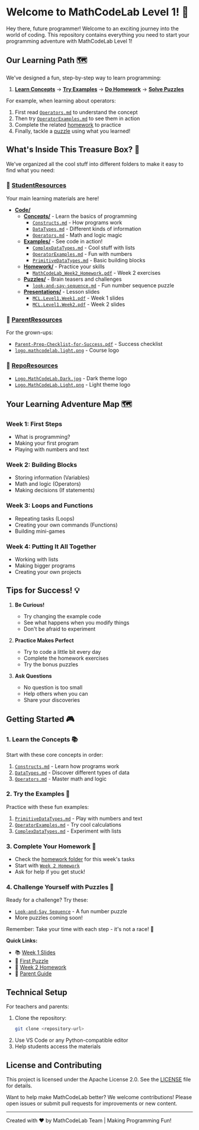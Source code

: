 
# Welcome to MathCodeLab Level 1! 🚀

Hey there, future programmer! Welcome to an exciting journey into the world of coding. This repository contains everything you need to start your programming adventure with MathCodeLab Level 1!

## Our Learning Path 🗺️

We've designed a fun, step-by-step way to learn programming:

1. **[Learn Concepts](StudentResources/Code/Concepts/)** → **[Try Examples](StudentResources/Code/Examples/)** → **[Do Homework](StudentResources/Homework/)** → **[Solve Puzzles](StudentResources/Puzzles/)**

For example, when learning about operators:
1. First read [`Operators.md`](StudentResources/Code/Concepts/Operators.md) to understand the concept
2. Then try [`OperatorExamples.md`](StudentResources/Code/Examples/OperatorExamples.md) to see them in action
3. Complete the related [homework](StudentResources/Homework/) to practice
4. Finally, tackle a [puzzle](StudentResources/Puzzles/) using what you learned!

## What's Inside This Treasure Box? 💎

We've organized all the cool stuff into different folders to make it easy to find what you need:

### 📂 [StudentResources](StudentResources/)
Your main learning materials are here!

- **[Code/](StudentResources/Code/)**
  - **[Concepts/](StudentResources/Code/Concepts/)** - Learn the basics of programming
    - [`Constructs.md`](StudentResources/Code/Concepts/Constructs.md) - How programs work
    - [`DataTypes.md`](StudentResources/Code/Concepts/DataTypes.md) - Different kinds of information
    - [`Operators.md`](StudentResources/Code/Concepts/Operators.md) - Math and logic magic
  - **[Examples/](StudentResources/Code/Examples/)** - See code in action!
    - [`ComplexDataTypes.md`](StudentResources/Code/Examples/ComplexDataTypes.md) - Cool stuff with lists
    - [`OperatorExamples.md`](StudentResources/Code/Examples/OperatorExamples.md) - Fun with numbers
    - [`PrimitiveDataTypes.md`](StudentResources/Code/Examples/PrimitiveDataTypes.md) - Basic building blocks
  - **[Homework/](StudentResources/Homework/)** - Practice your skills
    - [`MathCodeLab_Week2_Homework.pdf`](StudentResources/Homework/MatchCodeLab_Week2_Homework.pdf) - Week 2 exercises
  - **[Puzzles/](StudentResources/Puzzles/)** - Brain teasers and challenges
    - [`look-and-say-sequence.md`](StudentResources/Puzzles/look-and-say-sequence.md) - Fun number sequence puzzle
  - **[Presentations/](StudentResources/Presentations/)** - Lesson slides
    - [`MCL.Level1.Week1.pdf`](StudentResources/Presentations/MCL.Level1.Week1.pdf) - Week 1 slides
    - [`MCL.Level1.Week2.pdf`](StudentResources/Presentations/MCL.Level1.Week2.pdf) - Week 2 slides

### 📂 [ParentResources](ParentResources/)
For the grown-ups:
- [`Parent-Prep-Checklist-for-Success.pdf`](ParentResources/Parent-Prep-Checklist-for-Success.pdf) - Success checklist
- [`logo.mathcodelab.light.png`](ParentResources/logo.mathcodelab.light.png) - Course logo

### 📂 [RepoResources](RepoResources/)
- [`Logo.MathCodeLab.Dark.jpg`](RepoResources/Logo.MathCodeLab.Dark.jpg) - Dark theme logo
- [`Logo.MathCodeLab.Light.png`](RepoResources/Logo.MathCodeLab.Light.png) - Light theme logo

## Your Learning Adventure Map 🗺️

### Week 1: First Steps
- What is programming?
- Making your first program
- Playing with numbers and text

### Week 2: Building Blocks
- Storing information (Variables)
- Math and logic (Operators)
- Making decisions (If statements)

### Week 3: Loops and Functions
- Repeating tasks (Loops)
- Creating your own commands (Functions)
- Building mini-games

### Week 4: Putting It All Together
- Working with lists
- Making bigger programs
- Creating your own projects

## Tips for Success! 💡

1. **Be Curious!**
   - Try changing the example code
   - See what happens when you modify things
   - Don't be afraid to experiment

2. **Practice Makes Perfect**
   - Try to code a little bit every day
   - Complete the homework exercises
   - Try the bonus puzzles

3. **Ask Questions**
   - No question is too small
   - Help others when you can
   - Share your discoveries

## Getting Started 🎮

### 1. Learn the Concepts 📚
Start with these core concepts in order:
1. [`Constructs.md`](StudentResources/Code/Concepts/Constructs.md) - Learn how programs work
2. [`DataTypes.md`](StudentResources/Code/Concepts/DataTypes.md) - Discover different types of data
3. [`Operators.md`](StudentResources/Code/Concepts/Operators.md) - Master math and logic

### 2. Try the Examples 🎯
Practice with these fun examples:
1. [`PrimitiveDataTypes.md`](StudentResources/Code/Examples/PrimitiveDataTypes.md) - Play with numbers and text
2. [`OperatorExamples.md`](StudentResources/Code/Examples/OperatorExamples.md) - Try cool calculations
3. [`ComplexDataTypes.md`](StudentResources/Code/Examples/ComplexDataTypes.md) - Experiment with lists

### 3. Complete Your Homework 📝
- Check the [homework folder](StudentResources/Homework/) for this week's tasks
- Start with [`Week 2 Homework`](StudentResources/Homework/MatchCodeLab_Week2_Homework.pdf)
- Ask for help if you get stuck!

### 4. Challenge Yourself with Puzzles 🧩
Ready for a challenge? Try these:
- [`Look-and-Say Sequence`](StudentResources/Puzzles/look-and-say-sequence.md) - A fun number puzzle
- More puzzles coming soon!

Remember: Take your time with each step - it's not a race! 🐢

**Quick Links:**
- 📚 [Week 1 Slides](StudentResources/Presentations/MCL.Level1.Week1.pdf)
- 🧩 [First Puzzle](StudentResources/Puzzles/look-and-say-sequence.md)
- 📝 [Week 2 Homework](StudentResources/Homework/MatchCodeLab_Week2_Homework.pdf)
- 📖 [Parent Guide](ParentResources/Parent-Prep-Checklist-for-Success.pdf)

## Technical Setup

For teachers and parents:
1. Clone the repository:
   ```sh
   git clone <repository-url>
   ```
2. Use VS Code or any Python-compatible editor
3. Help students access the materials

## License and Contributing

This project is licensed under the Apache License 2.0. See the [LICENSE](LICENSE) file for details.

Want to help make MathCodeLab better? We welcome contributions! Please open issues or submit pull requests for improvements or new content.

---

Created with ❤️ by MathCodeLab Team | Making Programming Fun!
